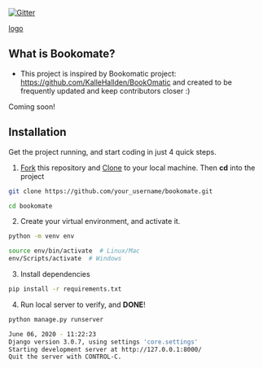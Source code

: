 [![Gitter](https://badges.gitter.im/Bookomate/community.svg)](https://gitter.im/Bookomate/community?utm_source=badge&utm_medium=badge&utm_campaign=pr-badge)

[logo](assets/logo.png)
## What is Bookomate?
- This project is inspired by Bookomatic project: https://github.com/KalleHallden/BookOmatic and created to be frequently updated and keep contributors closer :)

Coming soon!

## Installation

Get the project running, and start coding in just 4 quick steps.

1. [Fork](https://github.com/Bookomate/bookomate/fork) this repository and [Clone](https://www.atlassian.com/git/tutorials/setting-up-a-repository/git-clone) to your local machine. Then  **cd** into the project

```bash
git clone https://github.com/your_username/bookomate.git

cd bookomate
```

2. Create your virtual environment, and activate it.

```bash
python -m venv env

source env/bin/activate  # Linux/Mac
env/Scripts/activate  # Windows
```

3. Install dependencies

```bash
pip install -r requirements.txt
```

4. Run local server to verify, and **DONE**!

```bash
python manage.py runserver

June 06, 2020 - 11:22:23
Django version 3.0.7, using settings 'core.settings'
Starting development server at http://127.0.0.1:8000/
Quit the server with CONTROL-C.
```
